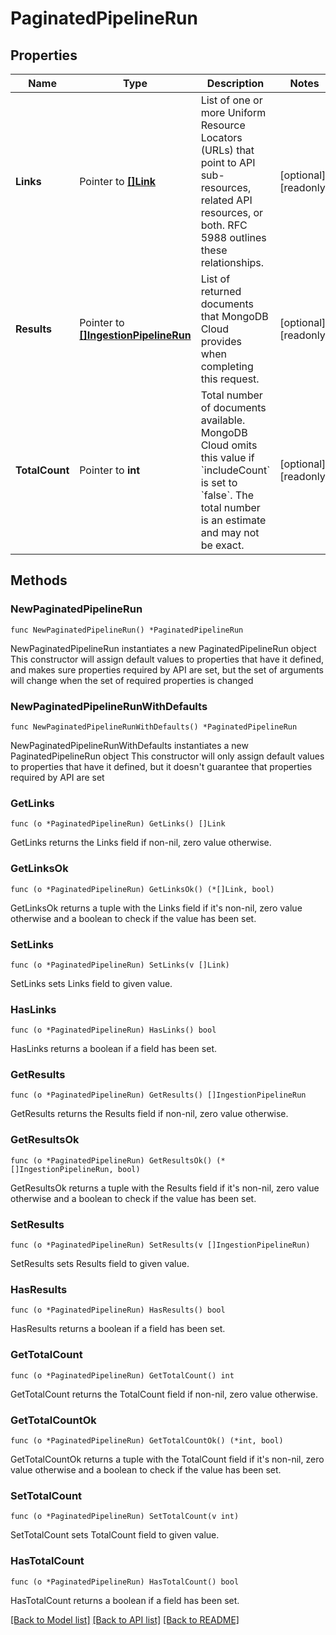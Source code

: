 # PaginatedPipelineRun

## Properties

Name | Type | Description | Notes
------------ | ------------- | ------------- | -------------
**Links** | Pointer to [**[]Link**](Link.md) | List of one or more Uniform Resource Locators (URLs) that point to API sub-resources, related API resources, or both. RFC 5988 outlines these relationships. | [optional] [readonly] 
**Results** | Pointer to [**[]IngestionPipelineRun**](IngestionPipelineRun.md) | List of returned documents that MongoDB Cloud provides when completing this request. | [optional] [readonly] 
**TotalCount** | Pointer to **int** | Total number of documents available. MongoDB Cloud omits this value if &#x60;includeCount&#x60; is set to &#x60;false&#x60;. The total number is an estimate and may not be exact. | [optional] [readonly] 

## Methods

### NewPaginatedPipelineRun

`func NewPaginatedPipelineRun() *PaginatedPipelineRun`

NewPaginatedPipelineRun instantiates a new PaginatedPipelineRun object
This constructor will assign default values to properties that have it defined,
and makes sure properties required by API are set, but the set of arguments
will change when the set of required properties is changed

### NewPaginatedPipelineRunWithDefaults

`func NewPaginatedPipelineRunWithDefaults() *PaginatedPipelineRun`

NewPaginatedPipelineRunWithDefaults instantiates a new PaginatedPipelineRun object
This constructor will only assign default values to properties that have it defined,
but it doesn't guarantee that properties required by API are set

### GetLinks

`func (o *PaginatedPipelineRun) GetLinks() []Link`

GetLinks returns the Links field if non-nil, zero value otherwise.

### GetLinksOk

`func (o *PaginatedPipelineRun) GetLinksOk() (*[]Link, bool)`

GetLinksOk returns a tuple with the Links field if it's non-nil, zero value otherwise
and a boolean to check if the value has been set.

### SetLinks

`func (o *PaginatedPipelineRun) SetLinks(v []Link)`

SetLinks sets Links field to given value.

### HasLinks

`func (o *PaginatedPipelineRun) HasLinks() bool`

HasLinks returns a boolean if a field has been set.
### GetResults

`func (o *PaginatedPipelineRun) GetResults() []IngestionPipelineRun`

GetResults returns the Results field if non-nil, zero value otherwise.

### GetResultsOk

`func (o *PaginatedPipelineRun) GetResultsOk() (*[]IngestionPipelineRun, bool)`

GetResultsOk returns a tuple with the Results field if it's non-nil, zero value otherwise
and a boolean to check if the value has been set.

### SetResults

`func (o *PaginatedPipelineRun) SetResults(v []IngestionPipelineRun)`

SetResults sets Results field to given value.

### HasResults

`func (o *PaginatedPipelineRun) HasResults() bool`

HasResults returns a boolean if a field has been set.
### GetTotalCount

`func (o *PaginatedPipelineRun) GetTotalCount() int`

GetTotalCount returns the TotalCount field if non-nil, zero value otherwise.

### GetTotalCountOk

`func (o *PaginatedPipelineRun) GetTotalCountOk() (*int, bool)`

GetTotalCountOk returns a tuple with the TotalCount field if it's non-nil, zero value otherwise
and a boolean to check if the value has been set.

### SetTotalCount

`func (o *PaginatedPipelineRun) SetTotalCount(v int)`

SetTotalCount sets TotalCount field to given value.

### HasTotalCount

`func (o *PaginatedPipelineRun) HasTotalCount() bool`

HasTotalCount returns a boolean if a field has been set.

[[Back to Model list]](../README.md#documentation-for-models) [[Back to API list]](../README.md#documentation-for-api-endpoints) [[Back to README]](../README.md)



